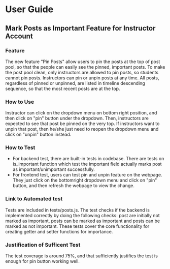 # User Guide

## Mark Posts as Important Feature for Instructor Account

### Feature
The new feature "Pin Posts" allow users to pin the posts at the top of post pool, 
so that the people can easily see the pinned, important posts. To make the post pool clean, 
only instructors are allowed to pin posts, so students cannot pin posts. Instructors 
can pin or unpin posts at any time. All posts, regardless of pinned or unpinned, are
listed in timeline descending sequence, so that the most recent posts are at the top.


### How to Use
Instructor can click on the dropdown menu on bottom right position, and then click 
on "pin" button under the dropdown. Then, instructors are expected to see that post
be pinned on the very top. If instructors want to unpin that post, then he/she just
need to reopen the dropdown menu and click on "unpin" button instead. 


### How to Test
 - For backend test, there are built-in tests in codebase. There are tests on 
is_important function which test the important field actually marks post as important/unimportant
successfully.
 - For frontend test, users can test pin and unpin feature on the webpage. They 
just click on the bottomright dropdown menu and click on "pin" button, and then
refresh the webpage to view the change.


### Link to Automated test 
Tests are included in tests/posts.js. The test checks if the backend is implemented correctly
by doing the following checks: post are initially not marked as important, posts can be
marked as important and posts can be marked as not important. These tests cover the core
functionality for creating getter and setter functions for importance.

### Justification of Sufficent Test
The test coverage is around 75%, and that sufficiently justifies the test is enough
for pin button working well.